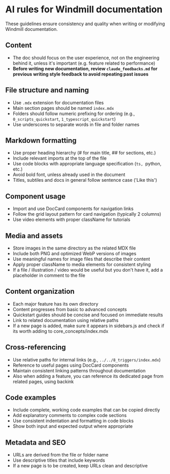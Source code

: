 # AI rules for Windmill documentation

These guidelines ensure consistency and quality when writing or modifying Windmill documentation.

## Content

- The doc should focus on the user experience, not on the engineering behind it, unless it's important (e.g. feature related to performance)
- **Before writing new documentation, review `claude_feedbacks.md` for previous writing style feedback to avoid repeating past issues**

## File structure and naming

- Use `.mdx` extension for documentation files
- Main section pages should be named `index.mdx`
- Folders should follow numeric prefixing for ordering (e.g., `0_scripts_quickstart`, `1_typescript_quickstart`)
- Use underscores to separate words in file and folder names

## Markdown formatting

- Use proper heading hierarchy (# for main title, ## for sections, etc.)
- Include relevant imports at the top of the file
- Use code blocks with appropriate language specification (`ts, `python, etc.)
- Avoid bold font, unless already used in the document
- Titles, subtiles and docs in general follow sentence case ('Like this')

## Component usage

- Import and use DocCard components for navigation links
- Follow the grid layout pattern for card navigation (typically 2 columns)
- Use video elements with proper className for tutorials

## Media and assets

- Store images in the same directory as the related MDX file
- Include both PNG and optimized WebP versions of images
- Use meaningful names for image files that describe their content
- Apply proper className to media elements for consistent styling
- If a file / illustration / video would be useful but you don't have it, add a placeholder in comment to the file

## Content organization

- Each major feature has its own directory
- Content progresses from basic to advanced concepts
- Quickstart guides should be concise and focused on immediate results
- Link to related documentation using relative paths
- If a new page is added, make sure it appears in sidebars.js and check if its worth adding to core_concepts/index.mdx

## Cross-referencing

- Use relative paths for internal links (e.g., `../../8_triggers/index.mdx`)
- Reference to useful pages using DocCard components
- Maintain consistent linking patterns throughout documentation
- Also when adding a feature, you can reference its dedicated page from related pages, using backink

## Code examples

- Include complete, working code examples that can be copied directly
- Add explanatory comments to complex code sections
- Use consistent indentation and formatting in code blocks
- Show both input and expected output where appropriate

## Metadata and SEO

- URLs are derived from the file or folder name
- Use descriptive titles that include keywords
- If a new page is to be created, keep URLs clean and descriptive
